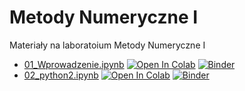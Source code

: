 # Metody Numeryczne I

Materiały na laboratoium Metody Numeryczne I

- [01_Wprowadzenie.ipynb](https://github.com/IS-UMK/mn/blob/main/01_Wprowadzenie.ipynb)  [![Open In Colab](https://colab.research.google.com/assets/colab-badge.svg)](https://colab.research.google.com/github/IS-UMK/mn/blob/main/01_Wprowadzenie.ipynb) [![Binder](https://mybinder.org/badge_logo.svg)](https://mybinder.org/v2/gh/IS-UMK/mn/blob/main/01_Wprowadzenie.ipynb/master)
- [02_python2.ipynb](https://github.com/IS-UMK/mn/blob/main/02_python2.ipynb)  [![Open In Colab](https://colab.research.google.com/assets/colab-badge.svg)](https://colab.research.google.com/github/IS-UMK/mn/blob/main/02_python2.ipynb) [![Binder](https://mybinder.org/badge_logo.svg)](https://mybinder.org/v2/gh/IS-UMK/mn/main?filepath=02_python2.ipynb)




